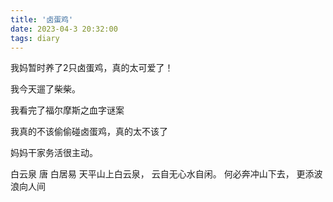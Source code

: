 ```yaml
---
title: '卤蛋鸡'
date: 2023-04-3 20:32:00
tags: diary
---
```

我妈暂时养了2只卤蛋鸡，真的太可爱了！

我今天遛了柴柴。

我看完了福尔摩斯之血字谜案

我真的不该偷偷碰卤蛋鸡，真的太不该了

妈妈干家务活很主动。

白云泉 唐 白居易
天平山上白云泉，
云自无心水自闲。
何必奔冲山下去，
更添波浪向人间

